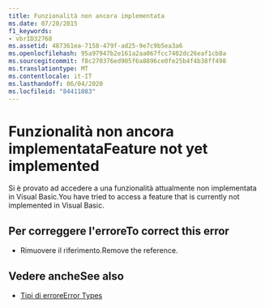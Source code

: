 ```yaml
---
title: Funzionalità non ancora implementata
ms.date: 07/20/2015
f1_keywords:
- vbrID32768
ms.assetid: 487361ea-7158-479f-ad25-9e7c9b5ea3a6
ms.openlocfilehash: 95a97947b2e161a2aa067fcc7402dc26eaf1cb8a
ms.sourcegitcommit: f8c270376ed905f6a8896ce0fe25b4f4b38ff498
ms.translationtype: MT
ms.contentlocale: it-IT
ms.lasthandoff: 06/04/2020
ms.locfileid: "84411083"
---
```

# <a name="feature-not-yet-implemented"></a><span data-ttu-id="21000-102">Funzionalità non ancora implementata</span><span class="sxs-lookup"><span data-stu-id="21000-102">Feature not yet implemented</span></span>
<span data-ttu-id="21000-103">Si è provato ad accedere a una funzionalità attualmente non implementata in Visual Basic.</span><span class="sxs-lookup"><span data-stu-id="21000-103">You have tried to access a feature that is currently not implemented in Visual Basic.</span></span>  
  
## <a name="to-correct-this-error"></a><span data-ttu-id="21000-104">Per correggere l'errore</span><span class="sxs-lookup"><span data-stu-id="21000-104">To correct this error</span></span>  
  
- <span data-ttu-id="21000-105">Rimuovere il riferimento.</span><span class="sxs-lookup"><span data-stu-id="21000-105">Remove the reference.</span></span>  
  
## <a name="see-also"></a><span data-ttu-id="21000-106">Vedere anche</span><span class="sxs-lookup"><span data-stu-id="21000-106">See also</span></span>

- [<span data-ttu-id="21000-107">Tipi di errore</span><span class="sxs-lookup"><span data-stu-id="21000-107">Error Types</span></span>](../programming-guide/language-features/error-types.md)
